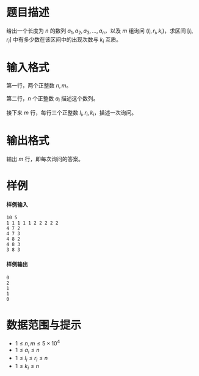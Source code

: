
# 题目描述

给出一个长度为 $n$ 的数列 ${ a_1 , a_2 , a_3 , ... , a_n }$，以及 $m$ 组询问 $( l_i , r_i , k_i)$，求区间 $[ l_i , r_i ]$ 中有多少数在该区间中的出现次数与 $k_i$ 互质。

# 输入格式

第一行，两个正整数 $n , m$。

第二行，$n$ 个正整数 $a_i$ 描述这个数列。

接下来 $m$ 行，每行三个正整数 $l_i , r_i , k_i$，描述一次询问。


# 输出格式

输出 $m$ 行，即每次询问的答案。


# 样例

#### 样例输入
```plain
10 5
1 1 1 1 1 2 2 2 2 2
4 7 2
4 7 3
4 8 2
4 8 3
3 8 3
```

#### 样例输出
```plain
0
2
1
1
0
```

# 数据范围与提示

- $1\le n,m\le 5\times 10^4$  
- $1\le a_i\le n$  
- $1\le l_i\le r_i\le n$       
- $1\le k_i\le n$

